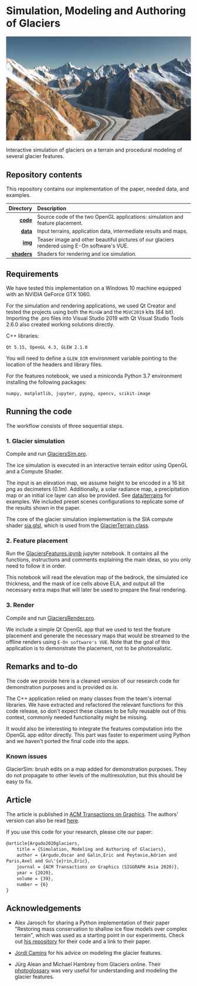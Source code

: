 # Simulation, Modeling and Authoring of Glaciers
![Teaser image](./img/teaser.jpg)

Interactive simulation of glaciers on a terrain and procedural modeling of several glacier features.


## Repository contents

This repository contains our implementation of the paper, needed data, and examples.

| Directory | Description |
| ---: | :--- |
| **[code](./code)**  | Source code of the two OpenGL applications: simulation and feature placement.  |
| **[data](./data)** | Input terrains, application data, intermediate results and maps. |
| **[img](./img)**  | Teaser image and other beautiful pictures of our glaciers rendered using E-On software's VUE. |
| **[shaders](./shaders)**  | Shaders for rendering and ice simulation. |


## Requirements

We have tested this implementation on a Windows 10 machine equipped with an NVIDIA GeForce GTX 1060.

For the simulation and rendering applications, we used Qt Creator and tested the projects using both the ``MinGW`` and the ``MSVC2019`` kits (64 bit). Importing the .pro files into Visual Studio 2019 with Qt Visual Studio Tools 2.6.0 also created working solutions directly.

C++ libraries:
```
Qt 5.15, OpenGL 4.3, GLEW 2.1.0 
```
You will need to define a ``GLEW_DIR`` environment variable pointing to the location of the headers and library files.

For the features notebook, we used a miniconda Python 3.7 environment installing the following packages:
```
numpy, matplotlib, jupyter, pypng, opencv, scikit-image
```


## Running the code

The workflow consists of three sequential steps.

### 1. Glacier simulation

Compile and run [GlaciersSim.pro](./GlaciersSim.pro).

The ice simulation is executed in an interactive terrain editor using OpenGL and a Compute Shader.

The input is an elevation map, we assume height to be encoded in a 16 bit png as decimeters (0.1m). Additionally, a solar radiance map, a precipitation map or an initial ice layer can also be provided. See [data/terrains](./data/terrains) for examples. We included preset scenes configurations to replicate some of the results shown in the paper.

The core of the glacier simulation implementation is the SIA compute shader [sia.glsl](./shaders/sia.glsl), which is used from the [GlacierTerrain class](./code/glacierterrain.h).


### 2. Feature placement

Run the [GlaciersFeatures.ipynb](/GlaciersFeatures.ipynb) jupyter notebook. It contains all the functions, instructions and comments explaining the main ideas, so you only need to follow it in order.

This notebook will read the elevation map of the bedrock, the simulated ice thickness, and the mask of ice cells above ELA, and output all the necessary extra maps that will later be used to prepare the final rendering. 


### 3. Render

Compile and run [GlaciersRender.pro](./GlaciersRender.pro).

We include a simple Qt OpenGL app that we used to test the feature placement and generate the necessary maps that would be streamed to the offline renders using ``E-On software's VUE``. Note that the goal of this application is to demonstrate the placement, not to be photorealistic.


## Remarks and to-do

The code we provide here is a cleaned version of our research code for demonstration purposes and is provided *as is*. 

The C++ application relied on many classes from the team's internal libraries. We have extracted and refactored the relevant functions for this code release, so don't expect these classes to be fully reusable out of this context, commonly needed functionality might be missing.

It would also be interesting to integrate the features computation into the OpenGL app editor directly. This part was faster to experiment using Python and we haven't ported the final code into the apps.


### Known issues

GlacierSim: brush edits on a map added for demonstration purposes. They do not propagate to other levels of the multiresolution, but this should be easy to fix.


## Article

The article is published in [ACM Transactions on Graphics](https://doi.org/10.1145/3414685.3417855). The authors' version can also be read [here](https://hal.archives-ouvertes.fr/hal-02929531/document).

If you use this code for your research, please cite our paper:
```
@article{Argudo2020glaciers,
    title = {Simulation, Modeling and Authoring of Glaciers},
    author = {Argudo,Oscar and Galin,Eric and Peytavie,Adrien and Paris,Axel and Gu\'{e}rin,Eric},
    journal = {ACM Transactions on Graphics (SIGGRAPH Asia 2020)},
    year = {2020},
    volume = {39},
    number = {6}
}
```


## Acknowledgements

* Alex Jarosch for sharing a Python implementation of their paper "Restoring mass conservation to shallow ice flow models over complex terrain", which was used as a starting point in our experiments. Check out [his repository](https://github.com/alexjarosch/sia-fluxlim) for their code and a link to their paper.

* [Jordi Camins](http://www.gelicehielo.com/) for his advice on modeling the glacier features.

* Jürg Alean and Michael Hambrey from Glaciers online. Their [photoglossary](https://www.swisseduc.ch/glaciers/glossary/index-en.html) was very useful for understanding and modeling the glacier features.
 